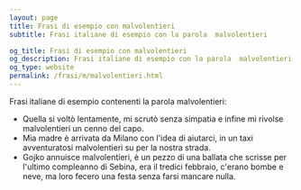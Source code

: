 ```yaml
---
layout: page
title: Frasi di esempio con malvolentieri 
subtitle: Frasi italiane di esempio con la parola  malvolentieri

og_title: Frasi di esempio con malvolentieri 
og_description: Frasi italiane di esempio con la parola  malvolentieri
og_type: website
permalink: /frasi/m/malvolentieri.html
---
```


Frasi italiane di esempio contenenti la parola malvolentieri:


- Quella si voltò lentamente, mi scrutò senza simpatia e infine mi rivolse malvolentieri un cenno del capo.
- Mia madre è arrivata da Milano con l'idea di aiutarci, in un taxi avventuratosi malvolentieri su per la nostra strada.
- Gojko annuisce malvolentieri, è un pezzo di una ballata che scrisse per l'ultimo compleanno di Sebina, era il tredici febbraio, c'erano bombe e neve, ma loro fecero una festa senza farsi mancare nulla.
